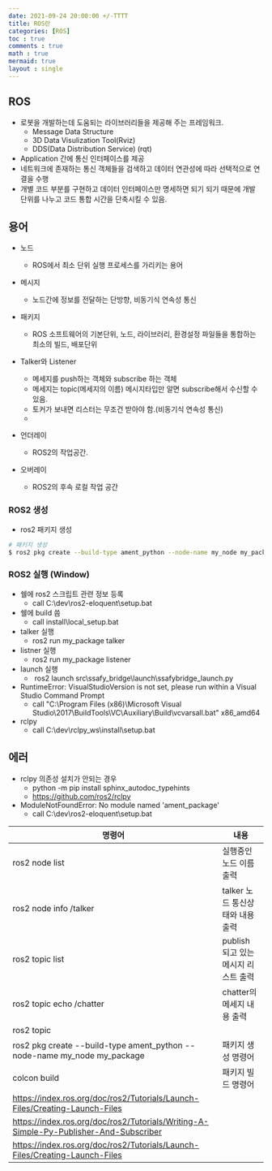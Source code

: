 ```yaml
---
date: 2021-09-24 20:00:00 +/-TTTT
title: ROS란
categories: [ROS]
toc : true
comments : true
math : true
mermaid: true
layout : single
---
```


## ROS

- 로봇을 개발하는데 도움되는 라이브러리들을 제공해 주는 프레임워크.
  - Message Data Structure
  - 3D Data Visulization Tool(Rviz)
  - DDS(Data Distribution Service) (rqt)
- Application 간에 통신 인터페이스를 제공
- 네트워크에 존재하는 통신 객체들을 검색하고 데이터 연관성에 따라 선택적으로 연결을 수행
- 개별 코드 부분를 구현하고 데이터 인터페이스만 명세하면 되기 되기 때문에 개발 단위를 나누고 코드 통합 시간을 단축시킬 수 있음.

## 용어

- 노드
  - ROS에서 최소 단위 실행 프로세스를 가리키는 용어
- 메시지
  - 노드간에 정보를 전달하는 단방향, 비동기식 연속성 통신
- 패키지
  - ROS 소프트웨어의 기본단위, 노드, 라이브러리, 환경설정 파일들을 통합하는 최소의 빌드, 배포단위
- Talker와 Listener
  - 메세지를 push하는 객체와 subscribe 하는 객체
  - 메세지는 topic(메세지의 이름) 메시지타입만 알면 subscribe해서 수신할 수 있음.
  - 토커가 보내면 리스터는 무조건 받아야 함.(비동기식 연속성 통신)
  - ​

- 언더레이
  - ROS2의 작업공간.
- 오버레이
  - ROS2의 후속 로컬 작업 공간




### ROS2 생성

- ros2 패키지 생성

```bash
# 패키지 생성
$ ros2 pkg create --build-type ament_python --node-name my_node my_package
```



### ROS2 실행 (Window)

- 쉘에 ros2 스크립트 관련 정보 등록
  - call C:\dev\ros2-eloquent\setup.bat
- 쉘에 build 씀
  -  call install\local_setup.bat
- talker 실행
  - ros2 run my_package talker
- listner 실행
  - ros2 run my_package listener
- launch 실행
  - ​	ros2 launch src\ssafy_bridge\launch\ssafybridge_launch.py
- RuntimeError: VisualStudioVersion is not set, please run within a
  Visual Studio Command Prompt
  - call "C:\Program Files (x86)\Microsoft Visual Studio\2017\BuildTools\VC\Auxiliary\Build\vcvarsall.bat" x86_amd64
- rclpy
  - call C:\dev\rclpy_ws\install\setup.bat


## 에러

- rclpy 의존성 설치가 안되는 경우
  - python -m pip install sphinx_autodoc_typehints
  - https://github.com/ros2/rclpy
- ModuleNotFoundError: No module named 'ament_package'
  - call C:\dev\ros2-eloquent\setup.bat

| 명령어                                                                                | 내용                                 |
| ------------------------------------------------------------------------------------- | ------------------------------------ |
| ros2 node list                                                                        | 실행중인 노드 이름 출력              |
| ros2 node info /talker                                                                | talker 노드 통신상태와 내용 출력     |
| ros2 topic list                                                                       | publish 되고 있는 메시지 리스트 출력 |
| ros2 topic echo /chatter                                                              | chatter의 메세지 내용 출력           |
| ros2 topic                                                                            |                                      |
| ros2 pkg create --build-type ament_python --node-name my_node my_package              | 패키지 생성 명령어                   |
| colcon build                                                                          | 패키지 빌드 명령어                   |
| https://index.ros.org/doc/ros2/Tutorials/Launch-Files/Creating-Launch-Files           |                                      |
| https://index.ros.org/doc/ros2/Tutorials/Writing-A-Simple-Py-Publisher-And-Subscriber |                                      |
| https://index.ros.org/doc/ros2/Tutorials/Launch-Files/Creating-Launch-Files           |                                      |
